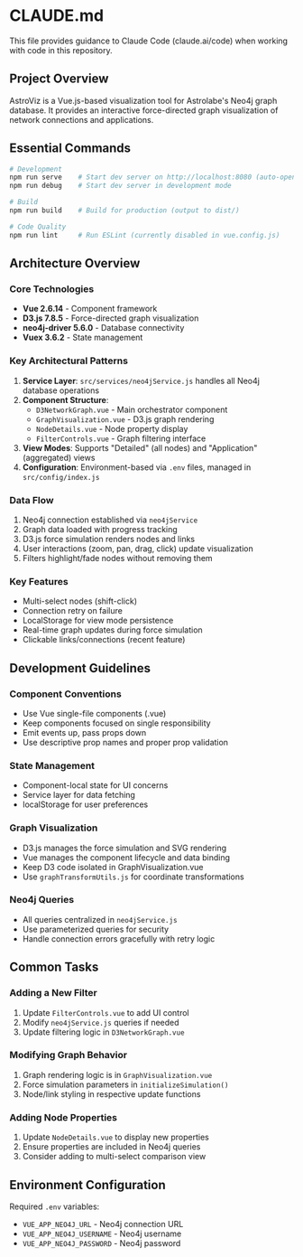 # CLAUDE.md

This file provides guidance to Claude Code (claude.ai/code) when working with code in this repository.

## Project Overview

AstroViz is a Vue.js-based visualization tool for Astrolabe's Neo4j graph database. It provides an interactive force-directed graph visualization of network connections and applications.

## Essential Commands

```bash
# Development
npm run serve    # Start dev server on http://localhost:8080 (auto-opens browser)
npm run debug    # Start dev server in development mode

# Build
npm run build    # Build for production (output to dist/)

# Code Quality
npm run lint     # Run ESLint (currently disabled in vue.config.js)
```

## Architecture Overview

### Core Technologies
- **Vue 2.6.14** - Component framework
- **D3.js 7.8.5** - Force-directed graph visualization
- **neo4j-driver 5.6.0** - Database connectivity
- **Vuex 3.6.2** - State management

### Key Architectural Patterns

1. **Service Layer**: `src/services/neo4jService.js` handles all Neo4j database operations
2. **Component Structure**: 
   - `D3NetworkGraph.vue` - Main orchestrator component
   - `GraphVisualization.vue` - D3.js graph rendering
   - `NodeDetails.vue` - Node property display
   - `FilterControls.vue` - Graph filtering interface
3. **View Modes**: Supports "Detailed" (all nodes) and "Application" (aggregated) views
4. **Configuration**: Environment-based via `.env` files, managed in `src/config/index.js`

### Data Flow
1. Neo4j connection established via `neo4jService`
2. Graph data loaded with progress tracking
3. D3.js force simulation renders nodes and links
4. User interactions (zoom, pan, drag, click) update visualization
5. Filters highlight/fade nodes without removing them

### Key Features
- Multi-select nodes (shift-click)
- Connection retry on failure
- LocalStorage for view mode persistence
- Real-time graph updates during force simulation
- Clickable links/connections (recent feature)

## Development Guidelines

### Component Conventions
- Use Vue single-file components (.vue)
- Keep components focused on single responsibility
- Emit events up, pass props down
- Use descriptive prop names and proper prop validation

### State Management
- Component-local state for UI concerns
- Service layer for data fetching
- localStorage for user preferences

### Graph Visualization
- D3.js manages the force simulation and SVG rendering
- Vue manages the component lifecycle and data binding
- Keep D3 code isolated in GraphVisualization.vue
- Use `graphTransformUtils.js` for coordinate transformations

### Neo4j Queries
- All queries centralized in `neo4jService.js`
- Use parameterized queries for security
- Handle connection errors gracefully with retry logic

## Common Tasks

### Adding a New Filter
1. Update `FilterControls.vue` to add UI control
2. Modify `neo4jService.js` queries if needed
3. Update filtering logic in `D3NetworkGraph.vue`

### Modifying Graph Behavior
1. Graph rendering logic is in `GraphVisualization.vue`
2. Force simulation parameters in `initializeSimulation()`
3. Node/link styling in respective update functions

### Adding Node Properties
1. Update `NodeDetails.vue` to display new properties
2. Ensure properties are included in Neo4j queries
3. Consider adding to multi-select comparison view

## Environment Configuration

Required `.env` variables:
- `VUE_APP_NEO4J_URL` - Neo4j connection URL
- `VUE_APP_NEO4J_USERNAME` - Neo4j username
- `VUE_APP_NEO4J_PASSWORD` - Neo4j password